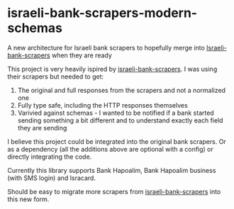 # israeli-bank-scrapers-modern-schemas

A new architecture for Israeli bank scrapers to hopefully merge into
[Israeli-bank-scrapers](https://github.com/eshaham/israeli-bank-scrapers) when they are ready

This project is very heavily ispired by
[israeli-bank-scrapers](https://github.com/eshaham/israeli-bank-scrapers). I was using their
scrapers but needed to get:

1. The original and full responses from the scrapers and not a normalized one
2. Fully type safe, including the HTTP responses themselves
3. Varivied against schemas - I wanted to be notified if a bank started sending something a bit
   different and to understand exactly each field they are sending

I believe this project could be integrated into the original bank scrapers. Or as a dependency (all
the additions above are optional with a config) or directly integrating the code.

Currently this library supports Bank Hapoalim, Bank Hapoalim business (with SMS login) and Isracard.

Should be easy to migrate more scrapers from
[israeli-bank-scrapers](https://github.com/eshaham/israeli-bank-scrapers) into this new form.
